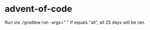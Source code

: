 # advent-of-code
Run via ./gradlew run -args="<year> <day>"
If <day> equals "all", all 25 days will be ran.
